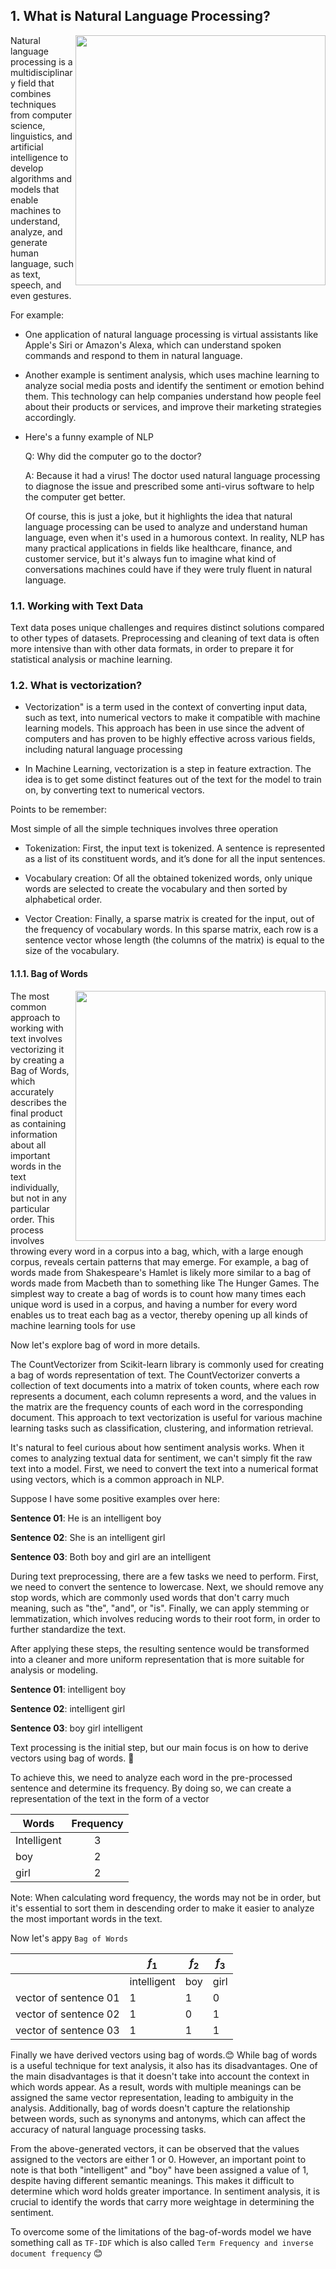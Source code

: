 ## 1. What is Natural Language Processing?

<img align="right" width="400" src="https://user-images.githubusercontent.com/40186859/220372533-59c81502-85ac-49d5-947a-13341d080f30.png" />

Natural language processing is a multidisciplinary field that combines techniques from computer science,  linguistics, and artificial intelligence to develop algorithms and models that enable machines to understand, analyze, and generate human language, such as text, speech, and even gestures.

For example:
- One application of natural language processing is virtual assistants like Apple's Siri or Amazon's Alexa, which can understand spoken commands and respond to them in natural language. 
- Another example is sentiment analysis, which uses machine learning to analyze social media posts and identify the sentiment or emotion behind them. This technology can help companies understand how people feel about their products or services, and improve their marketing strategies accordingly.
- Here's a funny example of NLP

  Q: Why did the computer go to the doctor?

  A: Because it had a virus! The doctor used natural language processing to diagnose the issue and prescribed some anti-virus software to help the computer get better.

  Of course, this is just a joke, but it highlights the idea that natural language processing can be used to analyze and understand human language, even when it's used in a humorous context. In reality, NLP has many practical applications in fields like healthcare, finance, and customer service, but it's always fun to imagine what kind of conversations machines could have if they were truly fluent in natural language.

### 1.1. Working with Text Data

Text data poses unique challenges and requires distinct solutions compared to other types of datasets. Preprocessing and cleaning of text data is often more intensive than with other data formats, in order to prepare it for statistical analysis or machine learning.

### 1.2. What is vectorization?

- Vectorization" is a term used in the context of converting input data, such as text, into numerical vectors to make it compatible with machine learning models. This approach has been in use since the advent of computers and has proven to be highly effective across various fields, including natural language processing

- In Machine Learning, vectorization is a step in feature extraction. The idea is to get some distinct features out of the text for the model to train on, by converting text to numerical vectors.

Points to be remember:

Most simple of all the simple techniques involves three operation

- Tokenization: First, the input text is tokenized. A sentence is represented as a list of its constituent words, and it’s done for all the input sentences.

- Vocabulary creation: Of all the obtained tokenized words, only unique words are selected to create the vocabulary and then sorted by alphabetical order.

- Vector Creation: Finally, a sparse matrix is created for the input, out of the frequency of vocabulary words. In this sparse matrix, each row is a sentence vector whose length (the columns of the matrix) is equal to the size of the vocabulary.


#### 1.1.1. Bag of Words

<img align="right" width="400" src="https://user-images.githubusercontent.com/40186859/220844654-f3f931e5-a03f-4bfe-a5cd-55211510a505.png" />

The most common approach to working with text involves vectorizing it by creating a Bag of Words, which accurately describes the final product as containing information about all important words in the text individually, but not in any particular order. This process involves throwing every word in a corpus into a bag, which, with a large enough corpus, reveals certain patterns that may emerge. For example, a bag of words made from Shakespeare's Hamlet is likely more similar to a bag of words made from Macbeth than to something like The Hunger Games. The simplest way to create a bag of words is to count how many times each unique word is used in a corpus, and having a number for every word enables us to treat each bag as a vector, thereby opening up all kinds of machine learning tools for use

Now let's explore bag of word in more details.

The CountVectorizer from Scikit-learn library is commonly used for creating a bag of words representation of text. The CountVectorizer converts a collection of text documents into a matrix of token counts, where each row represents a document, each column represents a word, and the values in the matrix are the frequency counts of each word in the corresponding document. This approach to text vectorization is useful for various machine learning tasks such as classification, clustering, and information retrieval.

It's natural to feel curious about how sentiment analysis works. When it comes to analyzing textual data for sentiment, we can't simply fit the raw text into a model. First, we need to convert the text into a numerical format using vectors, which is a common approach in NLP.

Suppose I have some positive examples over here:

**Sentence 01**: He is an intelligent boy

**Sentence 02**: She is an intelligent girl

**Sentence 03**: Both boy and girl are an intelligent 

During text preprocessing, there are a few tasks we need to perform. First, we need to convert the sentence to lowercase. Next, we should remove any stop words, which are commonly used words that don't carry much meaning, such as "the", "and", or "is". Finally, we can apply stemming or lemmatization, which involves reducing words to their root form, in order to further standardize the text.

After applying these steps, the resulting sentence would be transformed into a cleaner and more uniform representation that is more suitable for analysis or modeling.

**Sentence 01**: intelligent boy

**Sentence 02**: intelligent girl

**Sentence 03**: boy girl intelligent 

Text processing is the initial step, but our main focus is on how to derive vectors using bag of words. 🤔

To achieve this, we need to analyze each word in the pre-processed sentence and determine its frequency. By doing so, we can create a representation of the text in the form of a vector

| Words | Frequency |
|------ | :----------: |
| Intelligent | 3 |
| boy | 2 |
| girl | 2 |

Note: When calculating word frequency, the words may not be in order, but it's essential to sort them in descending order to make it easier to analyze the most important words in the text.

Now let's appy `Bag of Words`

|  | $f_1$| $f_2$ | $f_3$ |
|------ |------ | ---------- | ----------|
|  | intelligent | boy | girl|
| vector of sentence 01 | 1 | 1 | 0 |
| vector of sentence 02 | 1 | 0 | 1 |
| vector of sentence 03 | 1 | 1 | 1 |

Finally we have derived vectors using bag of words.😊 While bag of words is a useful technique for text analysis, it also has its disadvantages.  One of the main disadvantages is that it doesn't take into account the context in which words appear. As a result, words with multiple meanings can be assigned the same vector representation, leading to ambiguity in the analysis. Additionally, bag of words doesn't capture the relationship between words, such as synonyms and antonyms, which can affect the accuracy of natural language processing tasks.

From the above-generated vectors, it can be observed that the values assigned to the vectors are either 1 or 0. However, an important point to note is that both "intelligent" and "boy" have been assigned a value of 1, despite having different semantic meanings. This makes it difficult to determine which word holds greater importance. In sentiment analysis, it is crucial to identify the words that carry more weightage in determining the sentiment.

To overcome some of the limitations of the bag-of-words model we have something call as `TF-IDF` which is also called `Term Frequency and inverse document frequency` 😊 
